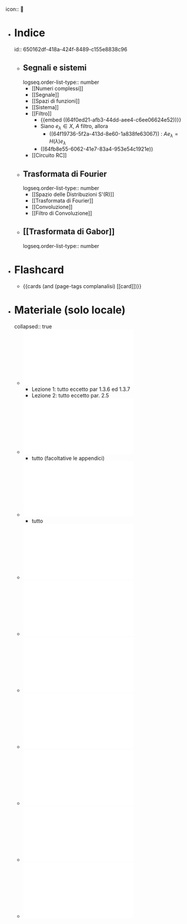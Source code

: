 icon:: 🎼

- # Indice
  id:: 650162df-418a-424f-8489-c155e8838c96
	- ## Segnali e sistemi
	  logseq.order-list-type:: number
		- [[Numeri complessi]]
		- [[Segnale]]
		- [[Spazi di funzioni]]
		- [[Sistema]]
		- [[Filtro]]
			- {{embed ((64f0ed21-afb3-44dd-aee4-c6ee06624e52))}}
			- Siano $e_\lambda \in X$, $A$ filtro, allora
				- ((64f19736-5f2a-413d-8e60-1a838fe63067)) : $Ae_\lambda = H(\lambda)e_\lambda$
			- ((64fb8e55-6062-41e7-83a4-953e54c1921e))
		- [[Circuito RC]]
	- ## Trasformata di Fourier
	  logseq.order-list-type:: number
		- [[Spazio delle Distribuzioni S'(R)]]
		- [[Trasformata di Fourier]]
		- [[Convoluzione]]
		- [[Filtro di Convoluzione]]
	- ## [[Trasformata di Gabor]]
	  logseq.order-list-type:: number
- # Flashcard
	- {{cards (and (page-tags complanalisi) [[card]])}}
- # Materiale (solo locale)
  collapsed:: true
	- ![Gasquet-Witomski](../assets/gasquet-witomski_annotato.pdf)
		- Lezione 1: tutto eccetto par 1.3.6 ed 1.3.7
		- Lezione 2: tutto eccetto par. 2.5
	- ![Note su Trasformata di Fourier e Filtri di Segnali](../assets/trasf_fourier_filtri.pdf)
		- tutto (facoltative le appendici)
	- ![Trasformata di Gabor](../assets/trasf_gabor.pdf)
		- tutto
	- ![Numeri complessi - dispense](../assets/num_complessi_dispense.pdf)
	- ![Numeri complessi - appunti](../assets/num_complessi_appunti.pdf)
	- ![Appunti Filtro RC](../assets/Appunti220928.pdf)
	- ![Appunti Principio di Indeterminazione di Heisenberg](../assets/Appunti221011.pdf)
	- ![Appunti Filtri di Convoluzione Causali](../assets/Appunti221013.pdf)
	- ![Appunti Spazi Normati](../assets/AppuntiSpaziNormati.pdf)
	- ![Appunti](../assets/appunti.pdf)